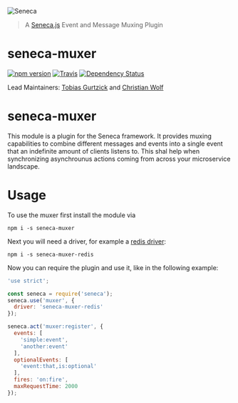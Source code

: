 ![Seneca](http://senecajs.org/files/assets/seneca-logo.png)
> A [Seneca.js](http://senecajs.org) Event and Message Muxing Plugin

# seneca-muxer
[![npm version][npm-badge]][npm-url]
[![Travis][BadgeTravis]][Travis]
[![Dependency Status][david-badge]][david-url]

Lead Maintainers: [Tobias Gurtzick](https://github.com/wzrdtales) and [Christian Wolf](https://github.com/chris-wolf)

# seneca-muxer

This module is a plugin for the Seneca framework. It provides muxing capabilities to combine different
messages and events into a single event that an indefinite amount of clients listens to. This shal help
when synchronizing asynchrounus actions coming from across your microservice landscape.

# Usage

To use the muxer first install the module via

    npm i -s seneca-muxer

Next you will need a driver, for example a  [redis driver](https://github.com/chris-wolf/seneca-muxer-redis):

    npm i -s seneca-muxer-redis

Now you can require the plugin and use it, like in the following example:

```javascript
'use strict';

const seneca = require('seneca');
seneca.use('muxer', {
  driver: 'seneca-muxer-redis'
});

seneca.act('muxer:register', {
  events: [
    'simple:event',
    'another:event'
  ],
  optionalEvents: [
    'event:that,is:optional'
  ],
  fires: 'on:fire',
  maxRequestTime: 2000
});
```

[npm-badge]: https://badge.fury.io/js/seneca-muxer.svg
[npm-url]: https://badge.fury.io/js/seneca-muxer
[david-badge]: https://david-dm.org/wzrdtales/seneca-muxer.svg
[david-url]: https://david-dm.org/wzrdtales/seneca-muxer
[BadgeTravis]: https://travis-ci.org/wzrdtales/seneca-muxer.svg?branch=master
[Travis]: https://travis-ci.org/wzrdtales/seneca-muxer?branch=master
